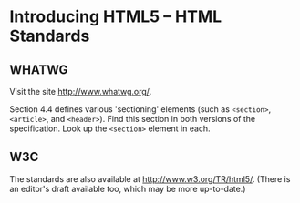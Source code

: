 # Introducing HTML5 – HTML Standards

## WHATWG

Visit the site http://www.whatwg.org/.

Section 4.4 defines various 'sectioning' elements (such as `<section>`, `<article>`, and `<header>`). Find this section in both versions of the specification. Look up the `<section>` element in each.

## W3C

The standards are also available at http://www.w3.org/TR/html5/. (There is an editor's draft available too, which may be more up-to-date.)
